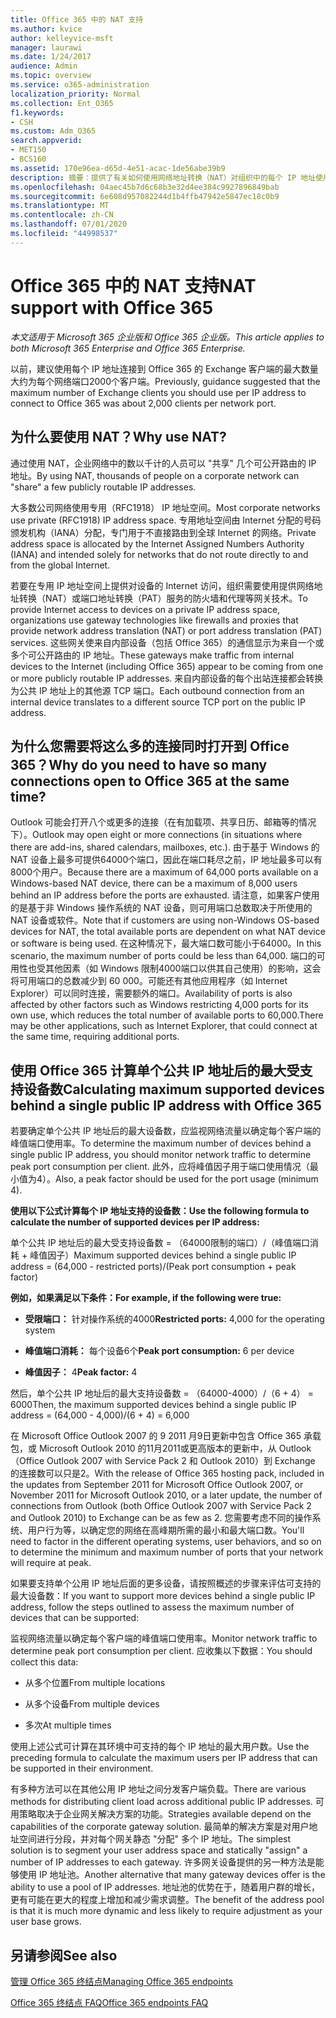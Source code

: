 ```yaml
---
title: Office 365 中的 NAT 支持
ms.author: kvice
author: kelleyvice-msft
manager: laurawi
ms.date: 1/24/2017
audience: Admin
ms.topic: overview
ms.service: o365-administration
localization_priority: Normal
ms.collection: Ent_O365
f1.keywords:
- CSH
ms.custom: Adm_O365
search.appverid:
- MET150
- BCS160
ms.assetid: 170e96ea-d65d-4e51-acac-1de56abe39b9
description: 摘要：提供了有关如何使用网络地址转换（NAT）对组织中的每个 IP 地址使用的客户端的正确数量的详细信息。
ms.openlocfilehash: 04aec45b7d6c68b3e32d4ee384c9927896849bab
ms.sourcegitcommit: 6e608d957082244d1b4ffb47942e5847ec18c0b9
ms.translationtype: MT
ms.contentlocale: zh-CN
ms.lasthandoff: 07/01/2020
ms.locfileid: "44998537"
---
```

# <a name="nat-support-with-office-365"></a><span data-ttu-id="ccaed-103">Office 365 中的 NAT 支持</span><span class="sxs-lookup"><span data-stu-id="ccaed-103">NAT support with Office 365</span></span>

<span data-ttu-id="ccaed-104">*本文适用于 Microsoft 365 企业版和 Office 365 企业版。*</span><span class="sxs-lookup"><span data-stu-id="ccaed-104">*This article applies to both Microsoft 365 Enterprise and Office 365 Enterprise.*</span></span>

<span data-ttu-id="ccaed-105">以前，建议使用每个 IP 地址连接到 Office 365 的 Exchange 客户端的最大数量大约为每个网络端口2000个客户端。</span><span class="sxs-lookup"><span data-stu-id="ccaed-105">Previously, guidance suggested that the maximum number of Exchange clients you should use per IP address to connect to Office 365 was about 2,000 clients per network port.</span></span>
  
## <a name="why-use-nat"></a><span data-ttu-id="ccaed-106">为什么要使用 NAT？</span><span class="sxs-lookup"><span data-stu-id="ccaed-106">Why use NAT?</span></span>

<span data-ttu-id="ccaed-107">通过使用 NAT，企业网络中的数以千计的人员可以 "共享" 几个可公开路由的 IP 地址。</span><span class="sxs-lookup"><span data-stu-id="ccaed-107">By using NAT, thousands of people on a corporate network can "share" a few publicly routable IP addresses.</span></span>
  
<span data-ttu-id="ccaed-108">大多数公司网络使用专用（RFC1918） IP 地址空间。</span><span class="sxs-lookup"><span data-stu-id="ccaed-108">Most corporate networks use private (RFC1918) IP address space.</span></span> <span data-ttu-id="ccaed-109">专用地址空间由 Internet 分配的号码颁发机构（IANA）分配，专门用于不直接路由到全球 Internet 的网络。</span><span class="sxs-lookup"><span data-stu-id="ccaed-109">Private address space is allocated by the Internet Assigned Numbers Authority (IANA) and intended solely for networks that do not route directly to and from the global Internet.</span></span>
  
<span data-ttu-id="ccaed-110">若要在专用 IP 地址空间上提供对设备的 Internet 访问，组织需要使用提供网络地址转换（NAT）或端口地址转换（PAT）服务的防火墙和代理等网关技术。</span><span class="sxs-lookup"><span data-stu-id="ccaed-110">To provide Internet access to devices on a private IP address space, organizations use gateway technologies like firewalls and proxies that provide network address translation (NAT) or port address translation (PAT) services.</span></span> <span data-ttu-id="ccaed-111">这些网关使来自内部设备（包括 Office 365）的通信显示为来自一个或多个可公开路由的 IP 地址。</span><span class="sxs-lookup"><span data-stu-id="ccaed-111">These gateways make traffic from internal devices to the Internet (including Office 365) appear to be coming from one or more publicly routable IP addresses.</span></span> <span data-ttu-id="ccaed-112">来自内部设备的每个出站连接都会转换为公共 IP 地址上的其他源 TCP 端口。</span><span class="sxs-lookup"><span data-stu-id="ccaed-112">Each outbound connection from an internal device translates to a different source TCP port on the public IP address.</span></span> 
  
## <a name="why-do-you-need-to-have-so-many-connections-open-to-office-365-at-the-same-time"></a><span data-ttu-id="ccaed-113">为什么您需要将这么多的连接同时打开到 Office 365？</span><span class="sxs-lookup"><span data-stu-id="ccaed-113">Why do you need to have so many connections open to Office 365 at the same time?</span></span>

<span data-ttu-id="ccaed-114">Outlook 可能会打开八个或更多的连接（在有加载项、共享日历、邮箱等的情况下）。</span><span class="sxs-lookup"><span data-stu-id="ccaed-114">Outlook may open eight or more connections (in situations where there are add-ins, shared calendars, mailboxes, etc.).</span></span> <span data-ttu-id="ccaed-115">由于基于 Windows 的 NAT 设备上最多可提供64000个端口，因此在端口耗尽之前，IP 地址最多可以有8000个用户。</span><span class="sxs-lookup"><span data-stu-id="ccaed-115">Because there are a maximum of 64,000 ports available on a Windows-based NAT device, there can be a maximum of 8,000 users behind an IP address before the ports are exhausted.</span></span> <span data-ttu-id="ccaed-116">请注意，如果客户使用的是基于非 Windows 操作系统的 NAT 设备，则可用端口总数取决于所使用的 NAT 设备或软件。</span><span class="sxs-lookup"><span data-stu-id="ccaed-116">Note that if customers are using non-Windows OS-based devices for NAT, the total available ports are dependent on what NAT device or software is being used.</span></span> <span data-ttu-id="ccaed-117">在这种情况下，最大端口数可能小于64000。</span><span class="sxs-lookup"><span data-stu-id="ccaed-117">In this scenario, the maximum number of ports could be less than 64,000.</span></span> <span data-ttu-id="ccaed-118">端口的可用性也受其他因素（如 Windows 限制4000端口以供其自己使用）的影响，这会将可用端口的总数减少到 60 000。可能还有其他应用程序（如 Internet Explorer）可以同时连接，需要额外的端口。</span><span class="sxs-lookup"><span data-stu-id="ccaed-118">Availability of ports is also affected by other factors such as Windows restricting 4,000 ports for its own use, which reduces the total number of available ports to 60,000.There may be other applications, such as Internet Explorer, that could connect at the same time, requiring additional ports.</span></span>
  
## <a name="calculating-maximum-supported-devices-behind-a-single-public-ip-address-with-office-365"></a><span data-ttu-id="ccaed-119">使用 Office 365 计算单个公共 IP 地址后的最大受支持设备数</span><span class="sxs-lookup"><span data-stu-id="ccaed-119">Calculating maximum supported devices behind a single public IP address with Office 365</span></span>

<span data-ttu-id="ccaed-120">若要确定单个公共 IP 地址后的最大设备数，应监视网络流量以确定每个客户端的峰值端口使用率。</span><span class="sxs-lookup"><span data-stu-id="ccaed-120">To determine the maximum number of devices behind a single public IP address, you should monitor network traffic to determine peak port consumption per client.</span></span> <span data-ttu-id="ccaed-121">此外，应将峰值因子用于端口使用情况（最小值为4）。</span><span class="sxs-lookup"><span data-stu-id="ccaed-121">Also, a peak factor should be used for the port usage (minimum 4).</span></span> 
  
 <span data-ttu-id="ccaed-122">**使用以下公式计算每个 IP 地址支持的设备数：**</span><span class="sxs-lookup"><span data-stu-id="ccaed-122">**Use the following formula to calculate the number of supported devices per IP address:**</span></span>
  
<span data-ttu-id="ccaed-123">单个公共 IP 地址后的最大受支持设备数 = （64000限制的端口）/（峰值端口消耗 + 峰值因子）</span><span class="sxs-lookup"><span data-stu-id="ccaed-123">Maximum supported devices behind a single public IP address = (64,000 - restricted ports)/(Peak port consumption + peak factor)</span></span>
  
 <span data-ttu-id="ccaed-124">**例如，如果满足以下条件：**</span><span class="sxs-lookup"><span data-stu-id="ccaed-124">**For example, if the following were true:**</span></span>
  
- <span data-ttu-id="ccaed-125">**受限端口：** 针对操作系统的4000</span><span class="sxs-lookup"><span data-stu-id="ccaed-125">**Restricted ports:** 4,000 for the operating system</span></span>

- <span data-ttu-id="ccaed-126">**峰值端口消耗：** 每个设备6个</span><span class="sxs-lookup"><span data-stu-id="ccaed-126">**Peak port consumption:** 6 per device</span></span>

- <span data-ttu-id="ccaed-127">**峰值因子：** 4</span><span class="sxs-lookup"><span data-stu-id="ccaed-127">**Peak factor:** 4</span></span>

<span data-ttu-id="ccaed-128">然后，单个公共 IP 地址后的最大支持设备数 = （64000-4000）/（6 + 4） = 6000</span><span class="sxs-lookup"><span data-stu-id="ccaed-128">Then, the maximum supported devices behind a single public IP address = (64,000 - 4,000)/(6 + 4) = 6,000</span></span>
  
<span data-ttu-id="ccaed-129">在 Microsoft Office Outlook 2007 的 9 2011 月9日更新中包含 Office 365 承载包，或 Microsoft Outlook 2010 的11月2011或更高版本的更新中，从 Outlook （Office Outlook 2007 with Service Pack 2 和 Outlook 2010）到 Exchange 的连接数可以只是2。</span><span class="sxs-lookup"><span data-stu-id="ccaed-129">With the release of Office 365 hosting pack, included in the updates from September 2011 for Microsoft Office Outlook 2007, or November 2011 for Microsoft Outlook 2010, or a later update, the number of connections from Outlook (both Office Outlook 2007 with Service Pack 2 and Outlook 2010) to Exchange can be as few as 2.</span></span> <span data-ttu-id="ccaed-130">您需要考虑不同的操作系统、用户行为等，以确定您的网络在高峰期所需的最小和最大端口数。</span><span class="sxs-lookup"><span data-stu-id="ccaed-130">You'll need to factor in the different operating systems, user behaviors, and so on to determine the minimum and maximum number of ports that your network will require at peak.</span></span>
  
<span data-ttu-id="ccaed-131">如果要支持单个公用 IP 地址后面的更多设备，请按照概述的步骤来评估可支持的最大设备数：</span><span class="sxs-lookup"><span data-stu-id="ccaed-131">If you want to support more devices behind a single public IP address, follow the steps outlined to assess the maximum number of devices that can be supported:</span></span>
  
<span data-ttu-id="ccaed-132">监视网络流量以确定每个客户端的峰值端口使用率。</span><span class="sxs-lookup"><span data-stu-id="ccaed-132">Monitor network traffic to determine peak port consumption per client.</span></span> <span data-ttu-id="ccaed-133">应收集以下数据：</span><span class="sxs-lookup"><span data-stu-id="ccaed-133">You should collect this data:</span></span>
  
- <span data-ttu-id="ccaed-134">从多个位置</span><span class="sxs-lookup"><span data-stu-id="ccaed-134">From multiple locations</span></span>
    
- <span data-ttu-id="ccaed-135">从多个设备</span><span class="sxs-lookup"><span data-stu-id="ccaed-135">From multiple devices</span></span>
    
- <span data-ttu-id="ccaed-136">多次</span><span class="sxs-lookup"><span data-stu-id="ccaed-136">At multiple times</span></span>
    
<span data-ttu-id="ccaed-137">使用上述公式可计算在其环境中可支持的每个 IP 地址的最大用户数。</span><span class="sxs-lookup"><span data-stu-id="ccaed-137">Use the preceding formula to calculate the maximum users per IP address that can be supported in their environment.</span></span>
  
<span data-ttu-id="ccaed-138">有多种方法可以在其他公用 IP 地址之间分发客户端负载。</span><span class="sxs-lookup"><span data-stu-id="ccaed-138">There are various methods for distributing client load across additional public IP addresses.</span></span> <span data-ttu-id="ccaed-139">可用策略取决于企业网关解决方案的功能。</span><span class="sxs-lookup"><span data-stu-id="ccaed-139">Strategies available depend on the capabilities of the corporate gateway solution.</span></span> <span data-ttu-id="ccaed-140">最简单的解决方案是对用户地址空间进行分段，并对每个网关静态 "分配" 多个 IP 地址。</span><span class="sxs-lookup"><span data-stu-id="ccaed-140">The simplest solution is to segment your user address space and statically "assign" a number of IP addresses to each gateway.</span></span> <span data-ttu-id="ccaed-141">许多网关设备提供的另一种方法是能够使用 IP 地址池。</span><span class="sxs-lookup"><span data-stu-id="ccaed-141">Another alternative that many gateway devices offer is the ability to use a pool of IP addresses.</span></span> <span data-ttu-id="ccaed-142">地址池的优势在于，随着用户群的增长，更有可能在更大的程度上增加和减少需求调整。</span><span class="sxs-lookup"><span data-stu-id="ccaed-142">The benefit of the address pool is that it is much more dynamic and less likely to require adjustment as your user base grows.</span></span>
  
## <a name="see-also"></a><span data-ttu-id="ccaed-143">另请参阅</span><span class="sxs-lookup"><span data-stu-id="ccaed-143">See also</span></span>

[<span data-ttu-id="ccaed-144">管理 Office 365 终结点</span><span class="sxs-lookup"><span data-stu-id="ccaed-144">Managing Office 365 endpoints</span></span>](https://support.office.com/article/99cab9d4-ef59-4207-9f2b-3728eb46bf9a)
  
[<span data-ttu-id="ccaed-145">Office 365 终结点 FAQ</span><span class="sxs-lookup"><span data-stu-id="ccaed-145">Office 365 endpoints FAQ</span></span>](https://support.office.com/article/d4088321-1c89-4b96-9c99-54c75cae2e6d)
